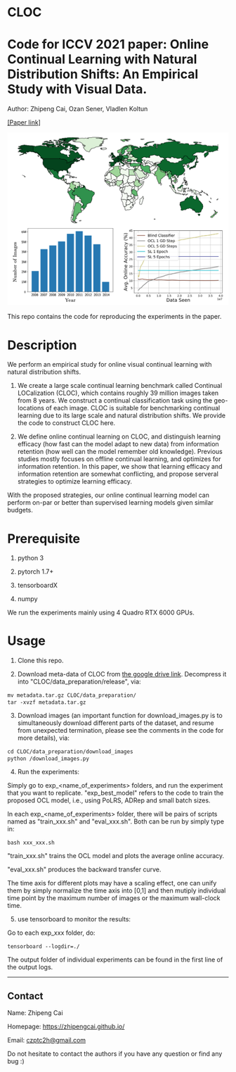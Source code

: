 # CLOC

# Code for ICCV 2021 paper: Online Continual Learning with Natural Distribution Shifts: An Empirical Study with Visual Data. 

Author: Zhipeng Cai, Ozan Sener, Vladlen Koltun

[[Paper link]](https://arxiv.org/pdf/2108.09020.pdf)

![alt text](https://github.com/ZhipengCai/ZhipengCai.github.io/blob/master/papers/CLOC.png " ")

This repo contains the code for reproducing the experiments in the paper. 

Description
===========

We perform an empirical study for online visual continual learning with natural distribution shifts. 

1. We create a large scale continual learning benchmark called Continual LOCalization (CLOC), which contains roughly 39 million images taken from 8 years. We construct a continual classification task using the geo-locations of each image. CLOC is suitable for benchmarking continual learning due to its large scale and natural distribution shifts. We provide the code to construct CLOC here.

2. We define online continual learning on CLOC, and distinguish learning efficacy (how fast can the model adapt to new data) from information retention (how well can the model remember old knowledge). Previous studies mostly focuses on offline continual learning, and optimizes for information retention. In this paper, we show that learning efficacy and information retention are somewhat conflicting, and propose serveral strategies to optimize learning efficacy.

With the proposed strategies, our online continual learning model can perform on-par or better than supervised learning models given similar budgets.

Prerequisite
============
1. python 3

2. pytorch 1.7+

3. tensorboardX

4. numpy

We run the experiments mainly using 4 Quadro RTX 6000 GPUs.

Usage
=====
1. Clone this repo.

2. Download meta-data of CLOC from [the google drive link](https://drive.google.com/file/d/1UdIZe_9rEemO2QukHw7bf6aDFV-RjAfc/view?usp=sharing). Decompress it into "CLOC/data_preparation/release", via:

```
mv metadata.tar.gz CLOC/data_preparation/
tar -xvzf metadata.tar.gz
```

3. Download images (an important function for download_images.py is to simultaneously download different parts of the dataset, and resume from unexpected termination, please see the comments in the code for more details), via:

```
cd CLOC/data_preparation/download_images
python /download_images.py
```

4. Run the experiments:

Simply go to exp_<name_of_experiments> folders, and run the experiment that you want to replicate. "exp_best_model" refers to the code to train the proposed OCL model, i.e., using PoLRS, ADRep and small batch sizes.

In each exp_<name_of_experiments> folder, there will be pairs of scripts named as "train_xxx.sh" and "eval_xxx.sh". Both can be run by simply type in:

```
bash xxx_xxx.sh
```

"train_xxx.sh" trains the OCL model and plots the average online accuracy.

"eval_xxx.sh" produces the backward transfer curve.

The time axis for different plots may have a scaling effect, one can unify them by simply normalize the time axis into [0,1] and then mutiply individual time point by the maximum number of images or the maximum wall-clock time. 

5. use tensorboard to monitor the results:

Go to each exp_xxx folder, do:
```
tensorboard --logdir=./
```
The output folder of individual experiments can be found in the first line of the output logs.

------------------------
Contact
------------------------

Name: Zhipeng Cai

Homepage: https://zhipengcai.github.io/

Email: czptc2h@gmail.com

Do not hesitate to contact the authors if you have any question or find any bug :)
